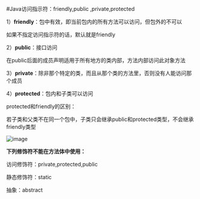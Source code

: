 #Java访问指示符：friendly,public ,private,protected

1）**friendly**：包中有效，即当前包内的所有方法可以访问，但包外的不可以

如果不指定访问指示符的话，默认就是friendly

2）**public**：接口访问

在public后面的成员声明适用于所有地方的类内部，方法内部访问此对象方法

3）**private**：除非那个特定的类，而且从那个类的方法里，否则没有人能访问那个成员

4）**protected**：包内和子类可以访问

protected和friendly的区别：

若子类和父类不在同一个包中，子类只会继承public和protected类型，不会继承friendly类型

![image]()

**下列修饰符不能在方法体中使用：**

访问修饰符：private,protected,public

静态修饰符：static

抽象：abstract


